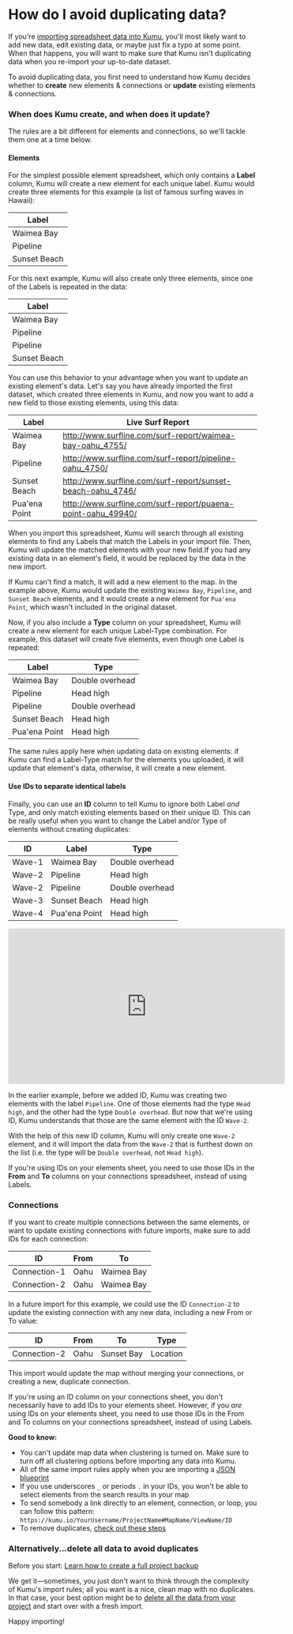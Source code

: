 # How do I avoid duplicating data?

If you're [importing spreadsheet data into Kumu](/guides/import.md), you'll most likely want to add new data, edit existing data, or maybe just fix a typo at some point. When that happens, you will want to make sure that Kumu isn't duplicating data when you re-import your up-to-date dataset.

To avoid duplicating data, you first need to understand how Kumu decides whether to **create** new elements & connections or **update** existing elements & connections.


### When does Kumu create, and when does it update?

The rules are a bit different for elements and connections, so we'll tackle them one at a time below.

#### Elements

For the simplest possible element spreadsheet, which only contains a **Label** column, Kumu will create a new element for each unique label. Kumu would create three elements for this example (a list of famous surfing waves in Hawaii):

| Label |
| --- |
| Waimea Bay |
| Pipeline |
| Sunset Beach |

For this next example, Kumu will also create only three elements, since one of the Labels is repeated in the data:

| Label |
| --- |
| Waimea Bay |
| Pipeline |
| Pipeline |
| Sunset Beach |

You can use this behavior to your advantage when you want to update an existing element's data. Let's say you have already imported the first dataset, which created three elements in Kumu, and now you want to add a new field to those existing elements, using this data:

Label | Live Surf Report
--- | ---
Waimea Bay | http://www.surfline.com/surf-report/waimea-bay-oahu_4755/
Pipeline | http://www.surfline.com/surf-report/pipeline-oahu_4750/
Sunset Beach | http://www.surfline.com/surf-report/sunset-beach-oahu_4746/
Pua'ena Point | http://www.surfline.com/surf-report/puaena-point-oahu_49940/

When you import this spreadsheet, Kumu will search through all existing elements to find any Labels that match the Labels in your import file. Then, Kumu will update the matched elements with your new field.If you had any existing data in an element's field, it would be replaced by the data in the new import.

If Kumu can't find a match, it will add a new element to the map. In the example above, Kumu would update the existing `Waimea Bay`, `Pipeline`, and `Sunset Beach` elements, and it would create a new element for `Pua'ena Point`, which wasn't included in the original dataset.

Now, if you also include a **Type** column on your spreadsheet, Kumu will create a new element for each unique Label-Type combination. For example, this dataset will create five elements, even though one Label is repeated:

Label | Type
--- | ---
Waimea Bay | Double overhead
Pipeline | Head high
Pipeline | Double overhead
Sunset Beach | Head high
Pua'ena Point | Head high

The same rules apply here when updating data on existing elements: if Kumu can find a Label-Type match for the elements you uploaded, it will update that element's data, otherwise, it will create a new element.

#### Use IDs to separate identical labels

Finally, you can use an **ID** column to tell Kumu to ignore both Label _and_ Type, and only match existing elements based on their unique ID. This can be really useful when you want to change the Label and/or Type of elements without creating duplicates:

ID | Label | Type
--- | --- | ---
Wave-1 | Waimea Bay | Double overhead
Wave-2 | Pipeline | Head high
Wave-2 | Pipeline | Double overhead
Wave-3 | Sunset Beach | Head high
Wave-4 | Pua'ena Point | Head high

<p><iframe width="560" height="315" src="https://www.youtube.com/embed/hoEJ-FXkbnA" frameborder="0" allowfullscreen></iframe></p>

In the earlier example, before we added ID, Kumu was creating two elements with the label `Pipeline`. One of those elements had the type `Head high`, and the other had the type `Double overhead`. But now that we're using ID, Kumu understands that those are the same element with the ID `Wave-2`.

With the help of this new ID column, Kumu will only create one `Wave-2` element, and it will import the data from the `Wave-2` that is furthest down on the list (i.e. the type will be `Double overhead`, not `Head high`).

<p class="alert alert-warning">
If you're using IDs on your elements sheet, you need to use those IDs in the <b>From</b> and <b>To</b> columns on your connections spreadsheet, instead of using Labels.
</p>


### Connections

If you want to create multiple connections between the same elements, or want to update existing connections with future imports, make sure to add IDs for each connection:

ID | From | To |
--- | --- | ---
Connection-1 | Oahu | Waimea Bay
Connection-2 | Oahu | Waimea Bay

In a future import for this example, we could use the ID `Connection-2` to update the existing connection with any new data, including a new From or To value:

ID | From | To | Type
--- | --- | --- | ---
Connection-2 | Oahu | Sunset Bay | Location

This import would update the map without merging your connections, or creating a new, duplicate connection.

<p class="alert alert-warning">
If you're using an ID column on your connections sheet, you don't necessarily have to add IDs to your elements sheet. However, if you <em>are</em> using IDs on your elements sheet, you need to use those IDs in the From and To columns on your connections spreadsheet, instead of using Labels.
</p>

**Good to know:**
- You can't update map data when clustering is turned on. Make sure to turn off all clustering options before importing any data into Kumu.
- All of the same import rules apply when you are importing a [JSON blueprint](/guides/blueprints.md)
- If you use underscores `_` or periods `.` in your IDs, you won't be able to select elements from the search results in your map
- To send somebody a link directly to an element, connection, or loop, you can follow this pattern: `https://kumu.io/YourUsername/ProjectName#MapName/ViewName/ID`
- To remove duplicates, [check out these steps](how-to-get-rid-of-duplicates.md)


### Alternatively...delete all data to avoid duplicates

<p class="alert alert-danger">
Before you start: <a class="alert-link" href="/guides/blueprints.md#project-backups">Learn how to create a full project backup</a>
</p>

We get it—sometimes, you just don't want to think through the complexity of Kumu's import rules; all you want is a nice, clean map with no duplicates. In that case, your best option might be to [delete all the data from your project](/faq/how-do-i-delete-data-from-my-project.md) and start over with a fresh import.

Happy importing!
